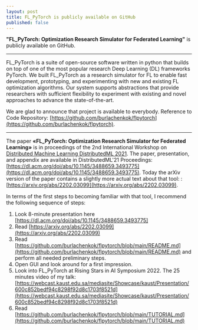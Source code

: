 ```yaml
---
layout: post
title: FL_PyTorch is publicly available on GitHub
published: false
---
```


**"FL_PyTorch: Optimization Research Simulator for Federated Learning"** is publicly available on GitHub.

---

FL_PyTorch is a suite of open-source software written in python that builds on top of one of the most popular research Deep Learning (DL) frameworks PyTorch. We built FL_PyTorch as a research simulator for FL to enable fast development, prototyping, and experimenting with new and existing FL optimization algorithms. Our system supports abstractions that provide researchers with sufficient flexibility to experiment with existing and novel approaches to advance the state-of-the-art.

We are glad to announce that project is available to everybody. Reference to Code Repository: [https://github.com/burlachenkok/flpytorch](https://github.com/burlachenkok/flpytorch).

----

The paper **«FL_PyTorch: Optimization Research Simulator for Federated Learning»** is in proceedings of the 2nd International Workshop on [Distributed Machine Learning DistributedML 2021](https://distributedml.org/).
The paper, presentation, and appendix are available in DistributedML'21 Proceedings: [https://dl.acm.org/doi/abs/10.1145/3488659.3493775](https://dl.acm.org/doi/abs/10.1145/3488659.3493775).
Today the arXiv version of the paper contains a slightly more actual text about that tool:
: [https://arxiv.org/abs/2202.03099](https://arxiv.org/abs/2202.03099).

In terms of the first steps to becoming familiar with that tool, I recommend the following sequence of steps:

1. Look 8-minute presentation here [https://dl.acm.org/doi/abs/10.1145/3488659.3493775]
2. Read [https://arxiv.org/abs/2202.03099](https://arxiv.org/abs/2202.03099)
3. Read [https://github.com/burlachenkok/flpytorch/blob/main/README.md](https://github.com/burlachenkok/flpytorch/blob/main/README.md) and perform all needed preliminary steps.
4. Open GUI and look around for a first impression.
5. Look into FL_PyTorch at Rising Stars in AI Symposium 2022. The 25 minutes video of my talk: [https://webcast.kaust.edu.sa/mediasite/Showcase/kaust/Presentation/600c852bedf94c8298f92d8c1703f8521d](https://webcast.kaust.edu.sa/mediasite/Showcase/kaust/Presentation/600c852bedf94c8298f92d8c1703f8521d)
6. Read [https://github.com/burlachenkok/flpytorch/blob/main/TUTORIAL.md](https://github.com/burlachenkok/flpytorch/blob/main/TUTORIAL.md)
